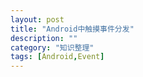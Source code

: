 ```yaml
---
layout: post
title: "Android中触摸事件分发"
description: ""
category: "知识整理"
tags: [Android,Event]
---
```


